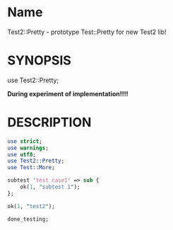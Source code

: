 # Name

Test2::Pretty - prototype Test::Pretty for new Test2 lib!

# SYNOPSIS

  use Test2::Pretty;


**During experiment of implementation!!!!**

# DESCRIPTION

```perl
use strict;
use warnings;
use utf8;
use Test2::Pretty;
use Test::More;

subtest 'test case1' => sub {
    ok(1, "subtest 1");
};

ok(1, "test2");

done_testing;
```
